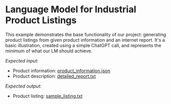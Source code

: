 # Language Model for Industrial Product Listings

This example demonstrates the base functionality of our project: generating product listings from given product information and an internet report. It's a basic illustration, created using a simple ChatGPT call, and represents the minimum of what our LM should achieve.

*Expected input:*
- Product information: [product_information.json](product_information.json)
- Product description: [detailed_report.txt](detailed_report.txt)

*Expected output:*
- Product listing: [sample_listing.txt](sample_listing.txt)
